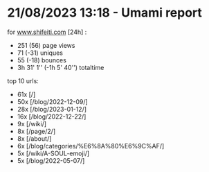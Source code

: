 # 21/08/2023 13:18 - Umami report
for www.shifeiti.com [24h] :

 - 251 (56) page views
 - 71 (-31) uniques
 - 55 (-18) bounces
 - 3h 31' 1'' (-1h 5' 40'') totaltime


top 10 urls:
 - 61x [/]
 - 50x [/blog/2022-12-09/]
 - 28x [/blog/2023-01-12/]
 - 16x [/blog/2022-12-22/]
 - 9x [/wiki/]
 - 8x [/page/2/]
 - 8x [/about/]
 - 6x [/blog/categories/%E6%8A%80%E6%9C%AF/]
 - 5x [/wiki/A-SOUL-emoji/]
 - 5x [/blog/2022-05-07/]


